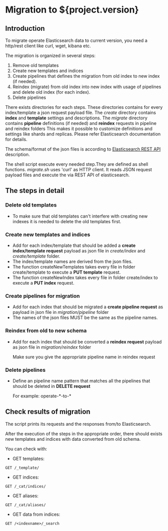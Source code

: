 # Migration to ${project.version}

## Introduction 

To migrate operate Elasticsearch data to current version, you need a http/rest client like curl, wget, kibana etc.


The migration is organized in several steps:

 1. Remove old templates
 2. Create new templates and indices
 3. Create pipelines that defines the migration from old index to new index (if needed).
 4. Reindex (migrate) from old index into new index with usage of pipelines and delete old index (for each index).
 4. Delete pipelines 

There exists directories for each steps. These directories contains for every index/template a json request payload file.
The _create_ directory contains **index** and **template** settings and descriptions. 
The _migrate_ directory contains **pipeline** definitions (if needed) and **reindex** requests in pipeline and reindex folders
This makes it possible to customize definitions and settings like shards and replicas. Please refer Elasticsearch documentation for details.

The schema/format of the json files is according to [Elasticsearch REST API](https://www.elastic.co/guide/en/elasticsearch/reference/6.8/index.html)  description.

The shell script execute every needed step.They are defined as shell functions. _migrate.sh_ uses 'curl' as HTTP client. It reads JSON request payload files and execute the via REST API of elasticsearch. 

## The steps in detail

### Delete old templates

 * To make sure that old templates can't interfere with creating new indexes it is needed to delete the old templates first.

### Create new templates and indices 

* Add for each index/template that should be added a **create index/template request** payload as json file in _create/index_ 
  and _create/template_ folder.
* The index/template names are derived from the json files. 
* The function createNewTemplates takes every file in folder create/template to execute a **PUT template** request.
* The function createNewIndex takes every file in folder create/index to execute a **PUT index** request.

### Create pipelines for migration 

* Add for each index that should be migrated a **create pipeline request** as payload in json file in _migration/pipeline_ folder 
* The names of the json files MUST be the same as the pipeline names.

### Reindex from old to new schema 

* Add for each index that should be converted a **reindex request** payload as json file in _migration/reindex_ folder
  
  Make sure you give the appropriate pipeline name in reindex request

### Delete pipelines 

* Define an pipeline name pattern that matches all the pipelines that should be deleted in **DELETE request**
 
  For example: operate-\*-to-\*
  
## Check results of migration

The script prints its requests and the responses from/to Elasticsearch.

After the execution of the steps in the appropriate order, there should exists new templates and indices with data converted 
from old schema. 

You can check with:

* GET templates:

`GET /_template/`

* GET indices:

`GET /_cat/indices/`

* GET aliases:

`GET /_cat/aliases/`

* GET data from indices:

`GET /<indexname>/_search`
